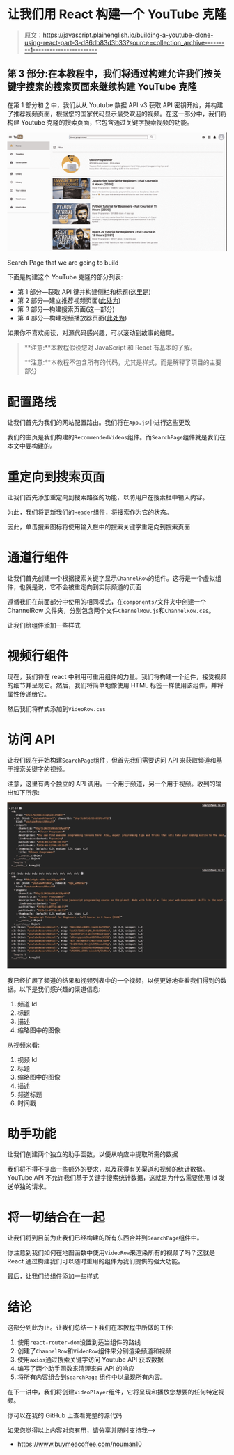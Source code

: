 # 让我们用 React 构建一个 YouTube 克隆

> 原文：<https://javascript.plainenglish.io/building-a-youtube-clone-using-react-part-3-d86db83d3b33?source=collection_archive---------1----------------------->

## 第 3 部分:在本教程中，我们将通过构建允许我们按关键字搜索的搜索页面来继续构建 YouTube 克隆

在第 1 部分和 [2](https://medium.com/swlh/building-a-youtube-clone-using-react-part-2-a23a9dded270) 中，我们从从 Youtube 数据 API v3 获取 API 密钥开始，并构建了推荐视频页面，根据您的国家代码显示最受欢迎的视频。在这一部分中，我们将构建 Youtube 克隆的搜索页面，它包含通过关键字搜索视频的功能。

![](img/60c39eadc920d4b02808ff679f063568.png)

Search Page that we are going to build

下面是构建这个 YouTube 克隆的部分列表:

*   第 1 部分—获取 API 键并构建侧栏和标题([这里是](/@nouman10/building-a-youtube-clone-using-react-part-1-40fb09ae2837))
*   第 2 部分—建立推荐视频页面([此处为](https://medium.com/swlh/building-a-youtube-clone-using-react-part-2-a23a9dded270))
*   第 3 部分—构建搜索页面(这一部分)
*   第 4 部分—构建视频播放器页面([此处为](https://nouman10.medium.com/lets-build-a-youtube-clone-with-react-part-4-48dd9e9d8cef))

如果你不喜欢阅读，对源代码感兴趣，可以滚动到故事的结尾。

> **注意:**本教程假设您对 JavaScript 和 React 有基本的了解。
> 
> **注意:**本教程不包含所有的代码，尤其是样式，而是解释了项目的主要部分

# **配置路线**

让我们首先为我们的网站配置路由。我们将在`App.js`中进行这些更改

我们的主页是我们构建的`RecommendedVideos`组件。而`SearchPage`组件就是我们在本文中要构建的。

# 重定向到搜索页面

让我们首先添加重定向到搜索路径的功能，以防用户在搜索栏中输入内容。

为此，我们将更新我们的`Header`组件，将搜索作为它的状态。

因此，单击搜索图标将使用输入栏中的搜索关键字重定向到搜索页面

# 通道行组件

让我们首先创建一个根据搜索关键字显示`ChannelRow`的组件。这将是一个虚拟组件，也就是说，它不会被重定向到实际频道的页面

遵循我们在前面部分中使用的相同模式，在`components/`文件夹中创建一个 ChannelRow 文件夹，分别包含两个文件`ChannelRow.js`和`ChannelRow.css`。

让我们给组件添加一些样式

# 视频行组件

现在，我们将在 react 中利用可重用组件的力量。我们将构建一个组件，接受视频的细节并呈现它。然后，我们将简单地像使用 HTML 标签一样使用该组件，并将属性传递给它。

然后我们将样式添加到`VideoRow.css`

# 访问 API

让我们现在开始构建`SearchPage`组件，但首先我们需要访问 API 来获取频道和基于搜索关键字的视频。

注意，这里有两个独立的 API 调用。一个用于频道，另一个用于视频。收到的输出如下所示:

![](img/fa37810f3a43defcb8737a30ee44546e.png)

我已经扩展了频道的结果和视频列表中的一个视频，以便更好地查看我们得到的数据。以下是我们感兴趣的渠道信息:

1.  频道 Id
2.  标题
3.  描述
4.  缩略图中的图像

从视频来看:

1.  视频 Id
2.  标题
3.  缩略图中的图像
4.  描述
5.  频道标题
6.  时间戳

# 助手功能

让我们创建两个独立的助手函数，以便从响应中提取所需的数据

我们将不得不提出一些额外的要求，以及获得有关渠道和视频的统计数据。YouTube API 不允许我们基于关键字搜索统计数据，这就是为什么需要使用 id 发送单独的请求。

# 将一切结合在一起

让我们将到目前为止我们已经构建的所有东西合并到`SearchPage`组件中。

你注意到我们如何在地图函数中使用`VideoRow`来渲染所有的视频了吗？这就是 React 通过构建我们可以随时重用的组件为我们提供的强大功能。

最后，让我们给组件添加一些样式

# 结论

这部分到此为止。让我们总结一下我们在本教程中所做的工作:

1.  使用`react-router-dom`设置到适当组件的路线
2.  创建了`ChannelRow`和`VideoRow`组件来分别渲染频道和视频
3.  使用`axios`通过搜索关键字访问 Youtube API 获取数据
4.  编写了两个助手函数来清理来自 API 的响应
5.  将所有内容组合到`SearchPage` 组件中以呈现所有内容。

在下一讲中，我们将创建`VideoPlayer`组件，它将呈现和播放您想要的任何特定视频。

你可以在我的 GitHub 上查看完整的源代码

如果您觉得以上内容对您有用，请分享并随时支持我-->

*   https://www.buymeacoffee.com/nouman10